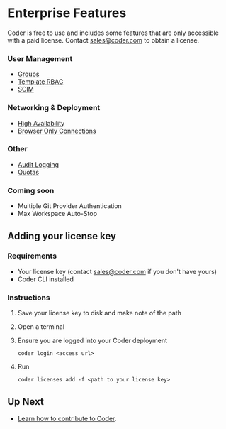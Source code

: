 # Enterprise Features

Coder is free to use and includes some features that are only accessible with a paid license.
Contact sales@coder.com to obtain a license.

### User Management

- [Groups](./admin/groups.md)
- [Template RBAC](./admin/rbac.md)
- [SCIM](./admin/auth.md#scim)

### Networking & Deployment

- [High Availability](./admin/high-availability.md)
- [Browser Only Connections](./networking.md#browser-only-connections)

### Other

- [Audit Logging](./admin/audit-logs.md)
- [Quotas](./admin/quotas.md)

### Coming soon

- Multiple Git Provider Authentication
- Max Workspace Auto-Stop

## Adding your license key

### Requirements

- Your license key (contact sales@coder.com if you don't have yours)
- Coder CLI installed

### Instructions

1. Save your license key to disk and make note of the path
2. Open a terminal
3. Ensure you are logged into your Coder deployment

   `coder login <access url>`

4. Run

   `coder licenses add -f <path to your license key>`

## Up Next

- [Learn how to contribute to Coder](./CONTRIBUTING.md).
